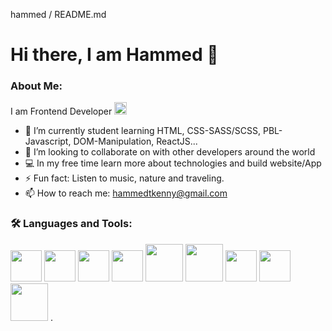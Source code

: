 hammed / README.md

# Hi there, I am Hammed 👋

### About Me:

I am Frontend Developer <img src="https://media.giphy.com/media/7FgozREBtahrxYNsYN/giphy.gif" width="20">
- 🌱 I’m currently student learning HTML, CSS-SASS/SCSS, PBL-Javascript, DOM-Manipulation, ReactJS...
- 👯 I’m looking to collaborate on with other developers around the world
- 💻 In my free time learn more about technologies and build website/App
- ⚡ Fun fact: Listen to music, nature and traveling.
- 📫 How to reach me: hammedtkenny@gmail.com 


### 🛠️ Languages and Tools:
<img src="https://cdn.jsdelivr.net/gh/devicons/devicon/icons/vscode/vscode-original.svg" width="50" />
<img src="https://cdn.jsdelivr.net/gh/devicons/devicon/icons/github/github-original.svg" width="50"/>
<img src="https://cdn.jsdelivr.net/gh/devicons/devicon/icons/html5/html5-original.svg" width="50" /> 
<img src="https://cdn.jsdelivr.net/gh/devicons/devicon/icons/css3/css3-original.svg" width="50"/>


<img src="https://cdn.jsdelivr.net/gh/devicons/devicon/icons/bootstrap/bootstrap-original.svg" width="60"/>
<img src="https://cdn.jsdelivr.net/gh/devicons/devicon/icons/sass/sass-original.svg" width="60"/>


<img src="https://cdn.jsdelivr.net/gh/devicons/devicon/icons/javascript/javascript-original.svg" width="50"/>
<img src="https://cdn.jsdelivr.net/gh/devicons/devicon/icons/nodejs/nodejs-original.svg" width="50"/>
<img src="https://cdn.jsdelivr.net/gh/devicons/devicon/icons/react/react-original.svg" width="60"/>
          
          
          
          

<!-- Here are some ideas to get you started:

- 🔭 I’m currently working on ...


- 🤔 I’m looking for help with ...
- 💬 Ask me about ...

- 😄 Pronouns: .. -->.


